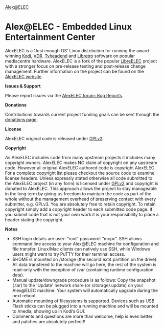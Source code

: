 [Alex@ELEC](http://www.alexelec.in.ua)

# Alex@ELEC - Embedded Linux Entertainment Center

AlexELEC is a 'Just enough OS' Linux distribution for running the award-winning [Kodi](http://kodi.tv), [VDR](http://www.tvdr.de), [Tvheadend](http://tvheadend.org/) and [Libretro](http://www.libretro.com) software on popular mediacentre hardware.
AlexELEC is a fork of the popular [LibreELEC](https://libreelec.tv/) project with a stronger focus on pre-release testing and post-release change management.
Further information on the project can be found on the [AlexELEC website](http://alexelec.in.ua).

**Issues & Support**

Please report issues via the [AlexELEC forum: Bug Reports](http://forum.alexelec.in.ua).

**Donations**

Contributions towards current project funding goals can be sent through the [donations page](http://www.alexelec.in.ua/membership).

**License**

AlexELEC original code is released under [GPLv2](http://www.gnu.org/licenses/gpl-2.0.html).

**Copyright**

As AlexELEC includes code from many upstream projects it includes many copyright owners. AlexELEC makes NO claim of copyright on any upstream code.
However all original AlexELEC authored code is copyright AlexELEC. For a complete copyright list please checkout the source code to examine license headers.
Unless expressly stated otherwise all code submitted to the AlexELEC project (in any form) is licensed under [GPLv2](http://www.gnu.org/licenses/gpl-2.0.html) and copyright is donated to AlexELEC.
This approach allows the project to stay manageable in the long term by giving us freedom to maintain the code as part of the whole without the management overhead of preserving contact with every submitter, e.g. GPLv3.
You are absolutely free to retain copyright. To retain copyright simply add a copyright header to each submitted code page. If you submit code that is not your own work it is your responsibility to place a header stating the copyright.

**Notes**

* SSH login details are user: “root” password: “mcpc”.
  SSH allows command line access to your Alex@ELEC machine for configuration
  and file transfer. Linux/Mac clients can natively use SSH, while Windows
  users might want to try PuTTY for their terminal access.
* $HOME is mounted on /storage (the second ext4 partition on the drive). 
  All data transfered to the machine will go here, the rest of the system is
  read-only with the exception of /var (containing runtime configuration data).
* Manual update/downgrade procedure is as follows:
  Copy the snapshot (.tar) to the 'Update' network share (or /storage/.update) on
  your Alex@ELEC machine. Your system will automatically upgrade during the 
  next reboot.
* Automatic mounting of filesystems is supported. Devices such as USB Flash 
  sticks can be plugged into a running machine and will be mounted to /media,
  showing up in Kodi’s GUI.
* Comments and questions are more than welcome, help is even better and patches 
  are absolutely perfect!!
